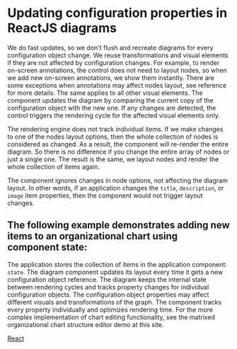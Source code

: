 # Updating configuration properties in ReactJS diagrams

We do fast updates, so we don't flush and recreate diagrams for every configuration object change. We reuse transformations and visual elements if they are not affected by configuration changes. For example, to render on-screen annotations, the control does not need to layout nodes, so when we add new on-screen annotations, we show them instantly. There are some exceptions when annotations may affect nodes layout, see reference for more details. The same applies to all other visual elements. The component updates the diagram by comparing the current copy of the configuration object with the new one. If any changes are detected, the control triggers the rendering cycle for the affected visual elements only.

The rendering engine does not track individual items. If we make changes to one of the nodes layout options, then the whole collection of nodes is considered as changed. As a result, the component will re-render the entire diagram. So there is no difference if you change the entire array of nodes or just a single one. The result is the same, we layout nodes and render the whole collection of items again. 

The component ignores changes in node options, not affecting the diagram layout. In other words, if an application changes the `title`, `description`, or `image` item properties, then the component would not trigger layout changes.

## The following example demonstrates adding new items to an organizational chart using component state: 

The application stores the collection of items in the application component: `state`.  The diagram component updates its layout every time it gets a new configuration object reference. The diagram keeps the internal state between rendering cycles and tracks property changes for individual configuration objects. The configuration object properties may affect different visuals and transformations of the graph. The component tracks every property individually and optimizes rendering time.  For the more complex implementation of chart editing functionality, see the matrixed organizational chart structure editor demo at this site.

[React](../src/Samples/AddingNewItemsToChartAtRuntime.js)
